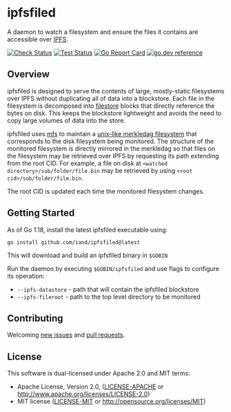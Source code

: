 # ipfsfiled

A daemon to watch a filesystem and ensure the files it contains are accessible over [IPFS](https://ipfs.io/).

[![Check Status](https://github.com/iand/ipfsfiled/actions/workflows/check.yml/badge.svg)](https://github.com/iand/ipfsfiled/actions/workflows/check.yml)
[![Test Status](https://github.com/iand/ipfsfiled/actions/workflows/test.yml/badge.svg)](https://github.com/iand/ipfsfiled/actions/workflows/test.yml)
[![Go Report Card](https://goreportcard.com/badge/github.com/iand/ipfsfiled)](https://goreportcard.com/report/github.com/iand/ipfsfiled)
[![go.dev reference](https://img.shields.io/badge/go.dev-reference-007d9c?logo=go&logoColor=white&style=flat-square)](https://pkg.go.dev/github.com/iand/ipfsfiled)


## Overview

ipfsfiled is designed to serve the contents of large, mostly-static filesystems over IPFS without duplicating all of data into a blockstore. 
Each file in the filesystem is decomposed into [filestore](https://github.com/ipfs/go-filestore) blocks that directly reference the bytes on disk. 
This keeps the blockstore lightweight and avoids the need to copy large volumes of data into the store.

ipfsfiled uses [mfs](https://github.com/ipfs/go-mfs) to maintain a [unix-like merkledag filesystem](https://github.com/ipfs/specs/blob/master/UNIXFS.md) that corresponds to the disk filesystem being monitored. 
The structure of the monitored filesystem is directly mirrored in the merkledag so that files on the filesystem may be retrieved over IPFS by requesting its path extending from the root CID. 
For example, a file on disk at `<watched directory>/sub/folder/file.bin` may be retrieved by using `<root cid>/sub/folder/file.bin`.

The root CID is updated each time the monitored filesystem changes.

## Getting Started

As of Go 1.18, install the latest ipfsfiled executable using:

	go install github.com/iand/ipfsfiled@latest

This will download and build an ipfsfiled binary in `$GOBIN`

Run the daemon by executing `$GOBIN/ipfsfiled` and use flags to configure its operation:

 - `--ipfs-datastore` - path that will contain the ipfsfiled blockstore
 - `--ipfs-fileroot` - path to the top level directory to be monitored

## Contributing

Welcoming [new issues](https://github.com/iand/ipfsfiled/issues/new) and [pull requests](https://github.com/iand/ipfsfiled/pulls).

## License

This software is dual-licensed under Apache 2.0 and MIT terms:

- Apache License, Version 2.0, ([LICENSE-APACHE](https://github.com/filecoin-project/sentinel-visor/blob/master/LICENSE-APACHE) or http://www.apache.org/licenses/LICENSE-2.0)
- MIT license ([LICENSE-MIT](https://github.com/filecoin-project/sentinel-visor/blob/master/LICENSE-MIT) or http://opensource.org/licenses/MIT)
